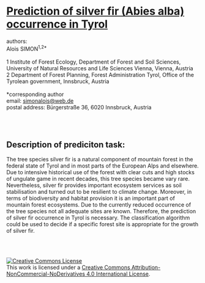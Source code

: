 # [Prediction of silver fir (Abies alba) occurrence in Tyrol](http://tomcat.as.freiraumev.de/sdm_ta/DSSG_FinalAssignment_SimonAlois.nb.html)

authors:   
Alois SIMON<sup>1,2*</sup>  
<br>
1 Institute of Forest Ecology, Department of Forest and Soil Sciences, University of Natural Resources and Life Sciences Vienna, 
Vienna, Austria  
2 Department of Forest Planning, Forest Administration Tyrol, Office of the Tyrolean government, Innsbruck, Austria  
<br>
*corresponding author   
email: simonalois@web.de  
postal address: Bürgerstraße 36, 6020 Innsbruck, Austria 

<br>
<br>

## Description of prediciton task:   
The tree species silver fir is a natural component of mountain forest in the federal state of Tyrol and in most parts of the European Alps and elsewhere. Due to intensive historical use of the forest with clear cuts and high stocks of ungulate game in recent decades, this tree species became vary rare. Nevertheless, silver fir provides important ecosystem services as soil stabilisation and turned out to be resilient to climate change. Moreover, in terms of biodiversity and habitat provision it is an important part of mountain forest ecosystems. 
Due to the currently reduced occurrence of the tree species not all adequate sites are known. Therefore, the prediction of silver fir occurrence in Tyrol is necessary.
The classification algorithm could be used to decide if a specific forest site is appropriate for the growth of silver fir.

<br>
<br>

<a rel="license" href="http://creativecommons.org/licenses/by-nc-nd/4.0/"><img alt="Creative Commons License" style="border-width:0" src="https://i.creativecommons.org/l/by-nc-nd/4.0/88x31.png" /></a><br />This work is licensed under a <a rel="license" href="http://creativecommons.org/licenses/by-nc-nd/4.0/">Creative Commons Attribution-NonCommercial-NoDerivatives 4.0 International License</a>.
